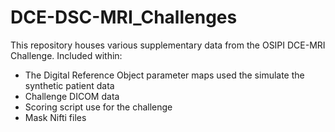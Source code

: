 # DCE-DSC-MRI_Challenges

This repository houses various supplementary data from the OSIPI DCE-MRI Challenge.
Included within:
- The Digital Reference Object parameter maps used the simulate the synthetic patient data
- Challenge DICOM data
- Scoring script use for the challenge
- Mask Nifti files  
